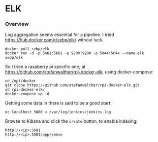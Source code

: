 # ELK

### Overview

Log aggregation seems essential for a pipeline. I tried https://hub.docker.com/r/sebp/elk/ without luck.

    docker pull sebp/elk
    docker run -d -p 5601:5601 -p 9200:9200 -p 5044:5044 --name elk sebp/elk

So I tried a raspberry pi specific one, at https://github.com/stefanwalther/rpi-docker-elk, using docker-compose:

    cd /opt/docker 
    git clone https://github.com/stefanwalther/rpi-docker-elk.git
    cd rpi-docker-elk/
    docker-compose up -d

Getting some data in there is said to be a good start:

    nc localhost 5000 < /var/log/jenkins/jenkins.log 

Browse to Kibana and click the `create` button, to enable indexing:

    http://<ip>:5601
    http://<ip>:5601/app/sense
